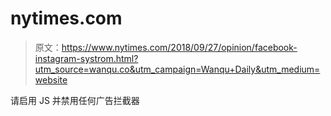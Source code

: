 # nytimes.com

> 原文：<https://www.nytimes.com/2018/09/27/opinion/facebook-instagram-systrom.html?utm_source=wanqu.co&utm_campaign=Wanqu+Daily&utm_medium=website>

请启用 JS 并禁用任何广告拦截器